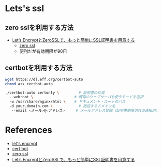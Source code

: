 Lets's ssl
================

## zero sslを利用する方法
+ [Let’s EncryptとZeroSSLで、もっと簡単にSSL証明書を用意する](http://dev.classmethod.jp/cloud/zerossl-june-2016/)
  + [zero ssl](https://zerossl.com/)
  + 便利だが有効期限が90日
  
  
  
## certbotを利用する方法


```bash
wget https://dl.eff.org/certbot-auto
chmod a+x certbot-auto

./certbot-auto certonly \         # 証明書の作成
  --webroot \                   # 既存のウェブサーバを使うモードを選択
  -w /usr/share/nginx/html \    # ドキュメント・ルートのパス
  -d your.domain.com \            # 認証するドメイン名
   --email <メール>@<アドレス>     # メールアドレス登録（証明書期限切れの通知用）
```



# References

+ [let's encrypt](https://letsencrypt.org/getting-started/)
+ [cert bot](https://certbot.eff.org/#centos6-nginx)
+ [zero ssl](https://zerossl.com/)
+ [Let’s EncryptとZeroSSLで、もっと簡単にSSL証明書を用意する](http://dev.classmethod.jp/cloud/zerossl-june-2016/)
